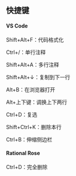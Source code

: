 ## 快捷键

#### VS Code

Shift+Alt+F：代码格式化

Ctrl+/：单行注释

Shift+Alt+A：多行注释

Shift+Alt+↓：复制到下一行

Alt+B：在浏览器打开

Alt+上下键：调换上下两行

Ctrl+D：复选

Shift+Ctrl+K：删除本行

Ctrl+B：伸缩侧边栏

#### Rational Rose

Ctrl+D：完全删除
